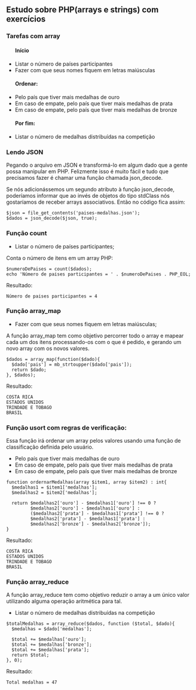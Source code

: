 ## Estudo sobre PHP(arrays e strings) com exercícios

### Tarefas com array

<ul>
  <h4>Início</h4>
  <li>Listar o número de países participantes</li>
  <li>Fazer com que seus nomes fiquem em letras maiúsculas</li>
  <h4>Ordenar:</h4>
  <li>Pelo país que tiver mais medalhas de ouro</li>
  <li>Em caso de empate, pelo país que tiver mais medalhas de prata</li>
  <li>Em caso de empate, pelo país que tiver mais medalhas de bronze</li>
  <h4>Por fim:</h4>
  <li>Listar o número de medalhas distribuídas na competição</li>
</ul>

### Lendo JSON

Pegando o arquivo em JSON e transformá-lo em algum dado que a gente possa manipular em PHP.
Felizmente isso é muito fácil e tudo que precisamos fazer é chamar uma função chamada json_decode.

Se nós adicionássemos um segundo atributo à função json_decode, poderíamos informar que ao invés de objetos do tipo stdClass nós gostaríamos de receber arrays associativos.
Então no código fica assim:

```
$json = file_get_contents('paises-medalhas.json');
$dados = json_decode($json, true);
```

### Função count

- Listar o número de países participantes;

Conta o número de itens em um array PHP:

```
$numeroDePaises = count($dados);
echo 'Número de paises participantes = ' . $numeroDePaises . PHP_EOL;
```
Resultado:
```
Número de paises participantes = 4
```


### Função array_map

- Fazer com que seus nomes fiquem em letras maiúsculas;

A função array_map tem como objetivo percorrer todo o array e mapear cada um dos itens processando-os com o que é pedido, e gerando um novo array com os novos valores.

```
$dados = array_map(function($dado){
  $dado['pais'] = mb_strtoupper($dado['pais']);
  return $dado;
}, $dados);
```
Resultado:
```
COSTA RICA
ESTADOS UNIDOS
TRINDADE E TOBAGO
BRASIL
```

### Função usort com regras de verificação:

Essa função irá ordenar um array pelos valores usando uma função de classificação definida pelo usuário.

- Pelo país que tiver mais medalhas de ouro
- Em caso de empate, pelo país que tiver mais medalhas de prata
- Em caso de empate, pelo país que tiver mais medalhas de bronze

```
function ordernarMedalhas(array $item1, array $item2) : int{
  $medalhas1 = $item1['medalhas'];
  $medalhas2 = $item2['medalhas'];

  return $medalhas2['ouro'] - $medalhas1['ouro'] !== 0 ?
         $medalhas2['ouro'] - $medalhas1['ouro'] :
         ($medalhas2['prata'] - $medalhas1['prata'] !== 0 ?
         $medalhas2['prata'] - $medalhas1['prata'] :
         $medalhas2['bronze'] - $medalhas2['bronze']);
}
```
Resultado:
```
COSTA RICA
ESTADOS UNIDOS
TRINDADE E TOBAGO
BRASIL
```

### Função array_reduce

A função array_reduce tem como objetivo reduzir o array a um único valor utilizando alguma operação aritmética para tal.

- Listar o número de medalhas distribuídas na competição

````
$totalMedalhas = array_reduce($dados, function ($total, $dado){
  $medalhas = $dado['medalhas'];
  
  $total += $medalhas['ouro'];
  $total += $medalhas['bronze'];
  $total += $medalhas['prata'];
  return $total;
}, 0);
````
Resultado:
````
Total medalhas = 47
